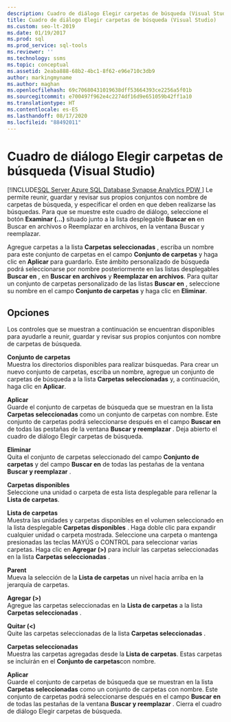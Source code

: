 ```yaml
---
description: Cuadro de diálogo Elegir carpetas de búsqueda (Visual Studio)
title: Cuadro de diálogo Elegir carpetas de búsqueda (Visual Studio)
ms.custom: seo-lt-2019
ms.date: 01/19/2017
ms.prod: sql
ms.prod_service: sql-tools
ms.reviewer: ''
ms.technology: ssms
ms.topic: conceptual
ms.assetid: 2eaba888-68b2-4bc1-8f62-e96e710c3db9
author: markingmyname
ms.author: maghan
ms.openlocfilehash: 69c70680431019638dff53664393ce2256a5f01b
ms.sourcegitcommit: e700497f962e4c2274df16d9e651059b42ff1a10
ms.translationtype: HT
ms.contentlocale: es-ES
ms.lasthandoff: 08/17/2020
ms.locfileid: "88492011"
---
```

# <a name="choose-search-folders-dialog-box-visual-studio"></a>Cuadro de diálogo Elegir carpetas de búsqueda (Visual Studio)
[!INCLUDE[SQL Server Azure SQL Database Synapse Analytics PDW ](../../includes/applies-to-version/sql-asdb-asdbmi-asa-pdw.md)]
Le permite reunir, guardar y revisar sus propios conjuntos con nombre de carpetas de búsqueda, y especificar el orden en que deben realizarse las búsquedas. Para que se muestre este cuadro de diálogo, seleccione el botón **Examinar (...)** situado junto a la lista desplegable **Buscar en** en Buscar en archivos o Reemplazar en archivos, en la ventana Buscar y reemplazar.  
  
Agregue carpetas a la lista **Carpetas seleccionadas** , escriba un nombre para este conjunto de carpetas en el campo **Conjunto de carpetas** y haga clic en **Aplicar** para guardarlo. Este ámbito personalizado de búsqueda podrá seleccionarse por nombre posteriormente en las listas desplegables **Buscar en** , en **Buscar en archivos** y **Reemplazar en archivos**. Para quitar un conjunto de carpetas personalizado de las listas **Buscar en** , seleccione su nombre en el campo **Conjunto de carpetas** y haga clic en **Eliminar**.  
  
## <a name="options"></a>Opciones  
Los controles que se muestran a continuación se encuentran disponibles para ayudarle a reunir, guardar y revisar sus propios conjuntos con nombre de carpetas de búsqueda.  
  
**Conjunto de carpetas**  
Muestra los directorios disponibles para realizar búsquedas. Para crear un nuevo conjunto de carpetas, escriba un nombre, agregue un conjunto de carpetas de búsqueda a la lista **Carpetas seleccionadas** y, a continuación, haga clic en **Aplicar**.  
  
**Aplicar**  
Guarde el conjunto de carpetas de búsqueda que se muestran en la lista **Carpetas seleccionadas** como un conjunto de carpetas con nombre. Este conjunto de carpetas podrá seleccionarse después en el campo **Buscar en** de todas las pestañas de la ventana **Buscar y reemplazar** . Deja abierto el cuadro de diálogo Elegir carpetas de búsqueda.  
  
**Eliminar**  
Quita el conjunto de carpetas seleccionado del campo **Conjunto de carpetas** y del campo **Buscar en** de todas las pestañas de la ventana **Buscar y reemplazar** .  
  
**Carpetas disponibles**  
Seleccione una unidad o carpeta de esta lista desplegable para rellenar la **Lista de carpetas**.  
  
**Lista de carpetas**  
Muestra las unidades y carpetas disponibles en el volumen seleccionado en la lista desplegable **Carpetas disponibles** . Haga doble clic para expandir cualquier unidad o carpeta mostrada. Seleccione una carpeta o mantenga presionadas las teclas MAYÚS o CONTROL para seleccionar varias carpetas. Haga clic en **Agregar (>)** para incluir las carpetas seleccionadas en la lista **Carpetas seleccionadas** .  
  
**Parent**  
Mueva la selección de la **Lista de carpetas** un nivel hacia arriba en la jerarquía de carpetas.  
  
**Agregar (>)**  
Agregue las carpetas seleccionadas en la **Lista de carpetas** a la lista **Carpetas seleccionadas** .  
  
**Quitar (<)**  
Quite las carpetas seleccionadas de la lista **Carpetas seleccionadas** .  
  
**Carpetas seleccionadas**  
Muestra las carpetas agregadas desde la **Lista de carpetas**. Estas carpetas se incluirán en el **Conjunto de carpetas**con nombre.  
  
**Aplicar**  
Guarde el conjunto de carpetas de búsqueda que se muestran en la lista **Carpetas seleccionadas** como un conjunto de carpetas con nombre. Este conjunto de carpetas podrá seleccionarse después en el campo **Buscar en** de todas las pestañas de la ventana **Buscar y reemplazar** . Cierra el cuadro de diálogo Elegir carpetas de búsqueda.  
